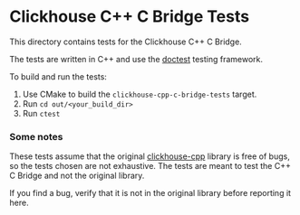 Clickhouse C++ C Bridge Tests
=============================
This directory contains tests for the Clickhouse C++ C Bridge.

The tests are written in C++ and use the [doctest](https://github.com/doctest/doctest]) testing framework.

To build and run the tests:

1. Use CMake to build the `clickhouse-cpp-c-bridge-tests` target.
2. Run `cd out/<your_build_dir>`
3. Run `ctest`

### Some notes

These tests assume that the original [clickhouse-cpp](https://github.com/ClickHouse/clickhouse-cpp) library is free of
bugs, so the tests chosen are not exhaustive. The tests are meant to test the C++ C Bridge and not the original library.

If you find a bug, verify that it is not in the original library before reporting it here.

